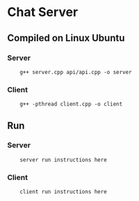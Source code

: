 # Chat Server

## Compiled on Linux Ubuntu

### Server

```
    g++ server.cpp api/api.cpp -o server
```

### Client

```
    g++ -pthread client.cpp -o client
```

## Run

### Server

```
    server run instructions here
```

### Client

```
    client run instructions here
```
